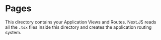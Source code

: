 # Pages

This directory contains your Application Views and Routes. Next.JS reads all the `.tsx` files inside this directory and creates the application routing system.
